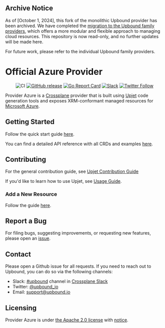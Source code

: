 ## Archive Notice

As of [October 1, 2024], this fork of the monolithic Upbound provider has been archived. We have completed the [migration to the Upbound family providers](https://github.com/grafana/deployment_tools/issues/162329), which offers a more modular and flexible approach to managing cloud resources. This repository is now read-only, and no further updates will be made here.

For future work, please refer to the individual Upbound family providers.


# Official Azure Provider

<div align="center">

![CI](https://github.com/upbound/provider-azure/workflows/CI/badge.svg) [![GitHub release](https://img.shields.io/github/release/upbound/provider-azure/all.svg?style=flat-square)](https://github.com/upbound/provider-azure/releases) [![Go Report Card](https://goreportcard.com/badge/github.com/upbound/provider-azure)](https://goreportcard.com/report/github.com/upbound/provider-azure) [![Slack](https://slack.crossplane.io/badge.svg)](https://crossplane.slack.com/archives/C01TRKD4623) [![Twitter Follow](https://img.shields.io/twitter/follow/upbound_io.svg?style=social&label=Follow)](https://twitter.com/intent/follow?screen_name=upbound_io&user_id=788180534543339520)

</div>

Provider Azure is a [Crossplane](https://crossplane.io/) provider that is
built using [Upjet](https://github.com/upbound/upjet) code
generation tools and exposes XRM-conformant managed resources for
[Microsoft Azure](https://azure.microsoft.com/).

## Getting Started

Follow the quick start guide [here](https://marketplace.upbound.io/providers/upbound/provider-azure/latest/docs/quickstart).

You can find a detailed API reference with all CRDs and examples [here](https://marketplace.upbound.io/providers/upbound/provider-azure/latest/crds).

## Contributing

For the general contribution guide, see [Upjet Contribution Guide](https://github.com/upbound/upjet/blob/main/CONTRIBUTING.md)

If you'd like to learn how to use Upjet, see [Usage Guide](https://github.com/upbound/upjet/tree/main/docs).

### Add a New Resource

Follow the guide [here](https://github.com/upbound/upjet/blob/main/docs/add-new-resource-short.md).

## Report a Bug

For filing bugs, suggesting improvements, or requesting new features, please
open an [issue](https://github.com/upbound/provider-azure/issues).

## Contact

Please open a Github issue for all requests. If you need to reach out to Upbound,
you can do so via the following channels:
* Slack: [#upbound](https://crossplane.slack.com/archives/C01TRKD4623) channel in [Crossplane Slack](https://slack.crossplane.io)
* Twitter: [@upbound_io](https://twitter.com/upbound_io)
* Email: [support@upbound.io](mailto:support@upbound.io)

## Licensing

Provider Azure is under [the Apache 2.0 license](LICENSE) with [notice](NOTICE).
